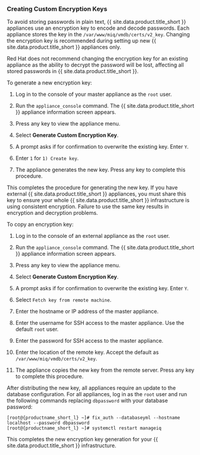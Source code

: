 ### Creating Custom Encryption Keys

To avoid storing passwords in plain text, {{ site.data.product.title_short }} appliances use
an encryption key to encode and decode passwords. Each appliance stores
the key in the `/var/www/miq/vmdb/certs/v2_key`. Changing the encryption
key is recommended during setting up new {{ site.data.product.title_short }} appliances
only.

<div class="important">

Red Hat does not recommend changing the encryption key for an existing
appliance as the ability to decrypt the password will be lost, affecting
all stored passwords in {{ site.data.product.title_short }}.

</div>

To generate a new encryption key:

1.  Log in to the console of your master appliance as the `root` user.

2.  Run the `appliance_console` command. The {{ site.data.product.title_short }} appliance
    information screen appears.

3.  Press any key to view the appliance menu.

4.  Select **Generate Custom Encryption Key**.

5.  A prompt asks if for confirmation to overwrite the existing key.
    Enter `Y`.

6.  Enter `1` for `1) Create key`.

7.  The appliance generates the new key. Press any key to complete this
    procedure.

This completes the procedure for generating the new key. If you have
external {{ site.data.product.title_short }} appliances, you must share this key to ensure
your whole {{ site.data.product.title_short }} infrastructure is using consistent
encryption. Failure to use the same key results in encryption and
decryption problems.

To copy an encryption key:

1.  Log in to the console of an external appliance as the `root` user.

2.  Run the `appliance_console` command. The {{ site.data.product.title_short }} appliance
    information screen appears.

3.  Press any key to view the appliance menu.

4.  Select **Generate Custom Encryption Key**.

5.  A prompt asks if for confirmation to overwrite the existing key.
    Enter `Y`.

6.  Select `Fetch key from remote machine`.

7.  Enter the hostname or IP address of the master appliance.

8.  Enter the username for SSH access to the master appliance. Use the
    default `root` user.

9.  Enter the password for SSH access to the master appliance.

10. Enter the location of the remote key. Accept the default as
    `/var/www/miq/vmdb/certs/v2_key`.

11. The appliance copies the new key from the remote server. Press any
    key to complete this procedure.

After distributing the new key, all appliances require an update to the
database configuration. For all appliances, log in as the `root` user
and run the following commands replacing `dbpassword` with your database
password:

    [root@{productname_short_l} ~]# fix_auth --databaseyml --hostname localhost --password dbpassword
    [root@{productname_short_l} ~]# systemctl restart manageiq

This completes the new encryption key generation for your
{{ site.data.product.title_short }} infrastructure.
